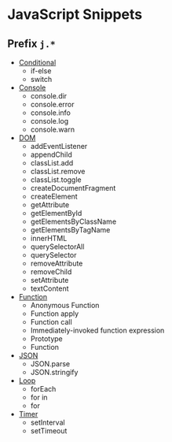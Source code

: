 # JavaScript Snippets

## Prefix `j.*`

- [Conditional](conditional/)
  - if-else
  - switch
- [Console](console/)
  - console.dir
  - console.error
  - console.info
  - console.log
  - console.warn
- [DOM](dom/)
  - addEventListener
  - appendChild
  - classList.add
  - classList.remove
  - classList.toggle
  - createDocumentFragment
  - createElement
  - getAttribute
  - getElementById
  - getElementsByClassName
  - getElementsByTagName
  - innerHTML
  - querySelectorAll
  - querySelector
  - removeAttribute
  - removeChild
  - setAttribute
  - textContent
- [Function](function/)
  - Anonymous Function
  - Function apply
  - Function call
  - Immediately-invoked function expression
  - Prototype
  - Function
- [JSON](json/)
  - JSON.parse
  - JSON.stringify
- [Loop](loop/)
  - forEach
  - for in
  - for
- [Timer](timer/)
  - setInterval
  - setTimeout

